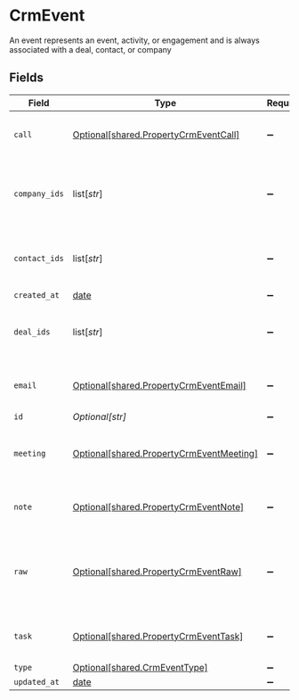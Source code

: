 # CrmEvent

An event represents an event, activity, or engagement and is always associated with a deal, contact, or company


## Fields

| Field                                                                                          | Type                                                                                           | Required                                                                                       | Description                                                                                    |
| ---------------------------------------------------------------------------------------------- | ---------------------------------------------------------------------------------------------- | ---------------------------------------------------------------------------------------------- | ---------------------------------------------------------------------------------------------- |
| `call`                                                                                         | [Optional[shared.PropertyCrmEventCall]](undefined/models/shared/propertycrmeventcall.md)       | :heavy_minus_sign:                                                                             | The call object, when type = call                                                              |
| `company_ids`                                                                                  | list[*str*]                                                                                    | :heavy_minus_sign:                                                                             | An array of company IDs associated with this event                                             |
| `contact_ids`                                                                                  | list[*str*]                                                                                    | :heavy_minus_sign:                                                                             | An array of contact IDs associated with this event                                             |
| `created_at`                                                                                   | [date](https://docs.python.org/3/library/datetime.html#date-objects)                           | :heavy_minus_sign:                                                                             | N/A                                                                                            |
| `deal_ids`                                                                                     | list[*str*]                                                                                    | :heavy_minus_sign:                                                                             | An array of deal IDs associated with this event                                                |
| `email`                                                                                        | [Optional[shared.PropertyCrmEventEmail]](undefined/models/shared/propertycrmeventemail.md)     | :heavy_minus_sign:                                                                             | The email object, when type = email                                                            |
| `id`                                                                                           | *Optional[str]*                                                                                | :heavy_minus_sign:                                                                             | N/A                                                                                            |
| `meeting`                                                                                      | [Optional[shared.PropertyCrmEventMeeting]](undefined/models/shared/propertycrmeventmeeting.md) | :heavy_minus_sign:                                                                             | The meeting object, when type = meeting                                                        |
| `note`                                                                                         | [Optional[shared.PropertyCrmEventNote]](undefined/models/shared/propertycrmeventnote.md)       | :heavy_minus_sign:                                                                             | The note object, when type = note                                                              |
| `raw`                                                                                          | [Optional[shared.PropertyCrmEventRaw]](undefined/models/shared/propertycrmeventraw.md)         | :heavy_minus_sign:                                                                             | The raw data returned by the integration for this event.                                       |
| `task`                                                                                         | [Optional[shared.PropertyCrmEventTask]](undefined/models/shared/propertycrmeventtask.md)       | :heavy_minus_sign:                                                                             | The task object, when type = task                                                              |
| `type`                                                                                         | [Optional[shared.CrmEventType]](undefined/models/shared/crmeventtype.md)                       | :heavy_minus_sign:                                                                             | N/A                                                                                            |
| `updated_at`                                                                                   | [date](https://docs.python.org/3/library/datetime.html#date-objects)                           | :heavy_minus_sign:                                                                             | N/A                                                                                            |